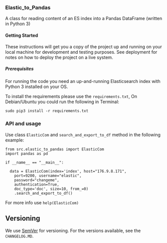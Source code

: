 ### Elastic_to_Pandas

A class for reading content of an ES index into a Pandas DataFrame (written  in  Python 3)

#### Getting Started

These instructions will get you a copy of the project up and running on your local machine for development and testing purposes. See deployment for notes on how to deploy the project on a live system.

##### Prerequisites

For running the code you need an up-and-running Elasticsearch index with Python 3 installed on your OS.

To install the requirements please use the `requirements.txt`, 	On Debian/Ubuntu you could run the following in Terminal: 
```
sudo pip3 install -r requirements.txt
```

### API and usage

Use class `ElasticCom` and `search_and_export_to_df` method in the following example:

```
from src.elastic_to_pandas import ElasticCom
import pandas as pd

if __name__ == "__main__":

  data = ElasticCom(index='index', host="176.9.8.171",
	port=9200, username="elastic",
	password="changeme",
	authentication=True,
	doc_type='doc', size=10, from_=0)
	.search_and_export_to_df()
```
For more info use `help(ElasticCom)`

## Versioning

We use [SemVer](http://semver.org/) for versioning. For the versions available, see the `CHANGELOG.MD`.

